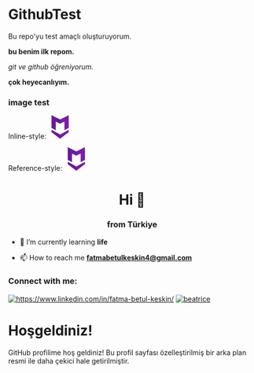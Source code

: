 # GithubTest
Bu repo'yu test amaçlı oluşturuyorum.

**bu benim ilk repom.**

*git ve github öğreniyorum.*

**çok heyecanlıyım.**

### image test

Inline-style: 
![alt text](https://github.com/adam-p/markdown-here/raw/master/src/common/images/icon48.png "Logo Title Text 1")

Reference-style: 
![alt text][logo]

[logo]: https://github.com/adam-p/markdown-here/raw/master/src/common/images/icon48.png "Logo Title Text 2"


<h1 align="center">Hi 👋</h1>
<h3 align="center">from Türkiye</h3>

- 🌱 I’m currently learning **life**

- 📫 How to reach me **fatmabetulkeskin4@gmail.com**

<h3 align="left">Connect with me:</h3>
<p align="left">
<a href="https://www.linkedin.com/in/fatma-betul-keskin/" target="blank"><img align="center" src="https://raw.githubusercontent.com/rahuldkjain/github-profile-readme-generator/master/src/images/icons/Social/linked-in-alt.svg" alt="https://www.linkedin.com/in/fatma-betul-keskin/" height="30" width="40" /></a>
<a href="https://x.com/flgndrhandler" target="blank"><img align="center" src="https://raw.githubusercontent.com/rahuldkjain/github-profile-readme-generator/master/src/images/icons/Social/twitter.svg" alt="beatrice" height="30" width="40" /></a>
</p>

<!-- GitHub profiliniz için CSS enjeksiyonu -->
<style>
  body {
    background-image: url('https://c4.wallpaperflare.com/wallpaper/892/692/922/howl-s-moving-castle-studio-ghibli-fantasy-art-clouds-daylight-hd-wallpaper-preview.jpg');
    background-size: cover;
    background-repeat: no-repeat;
    background-attachment: fixed;
  }
</style>

# Hoşgeldiniz!

GitHub profilime hoş geldiniz! Bu profil sayfası özelleştirilmiş bir arka plan resmi ile daha çekici hale getirilmiştir.

<!-- Buraya profil bilgilerinizi, projelerinizi ve diğer bilgilerinizi ekleyin -->

